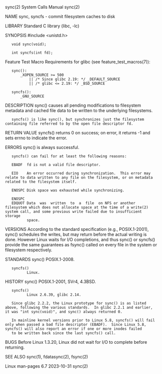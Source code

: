 sync(2)                                                                                     System Calls Manual                                                                                     sync(2)

NAME
       sync, syncfs - commit filesystem caches to disk

LIBRARY
       Standard C library (libc, -lc)

SYNOPSIS
       #include <unistd.h>

       void sync(void);

       int syncfs(int fd);

   Feature Test Macro Requirements for glibc (see feature_test_macros(7)):

       sync():
           _XOPEN_SOURCE >= 500
               || /* Since glibc 2.19: */ _DEFAULT_SOURCE
               || /* glibc <= 2.19: */ _BSD_SOURCE

       syncfs():
           _GNU_SOURCE

DESCRIPTION
       sync() causes all pending modifications to filesystem metadata and cached file data to be written to the underlying filesystems.

       syncfs() is like sync(), but synchronizes just the filesystem containing file referred to by the open file descriptor fd.

RETURN VALUE
       syncfs() returns 0 on success; on error, it returns -1 and sets errno to indicate the error.

ERRORS
       sync() is always successful.

       syncfs() can fail for at least the following reasons:

       EBADF  fd is not a valid file descriptor.

       EIO    An error occurred during synchronization.  This error may relate to data written to any file on the filesystem, or on metadata related to the filesystem itself.

       ENOSPC Disk space was exhausted while synchronizing.

       ENOSPC
       EDQUOT Data  was  written  to  a  file  on NFS or another filesystem which does not allocate space at the time of a write(2) system call, and some previous write failed due to insufficient storage
              space.

VERSIONS
       According to the standard specification (e.g., POSIX.1-2001), sync() schedules the writes, but may return before the actual writing is done.  However Linux waits  for  I/O  completions,  and  thus
       sync() or syncfs() provide the same guarantees as fsync() called on every file in the system or filesystem respectively.

STANDARDS
       sync() POSIX.1-2008.

       syncfs()
              Linux.

HISTORY
       sync() POSIX.1-2001, SVr4, 4.3BSD.

       syncfs()
              Linux 2.6.39, glibc 2.14.

       Since glibc 2.2.2, the Linux prototype for sync() is as listed above, following the various standards.  In glibc 2.2.1 and earlier, it was "int sync(void)", and sync() always returned 0.

       In mainline kernel versions prior to Linux 5.8, syncfs() will fail only when passed a bad file descriptor (EBADF).  Since Linux 5.8, syncfs() will also report an error if one or more inodes failed
       to be written back since the last syncfs() call.

BUGS
       Before Linux 1.3.20, Linux did not wait for I/O to complete before returning.

SEE ALSO
       sync(1), fdatasync(2), fsync(2)

Linux man-pages 6.7                                                                              2023-10-31                                                                                         sync(2)
